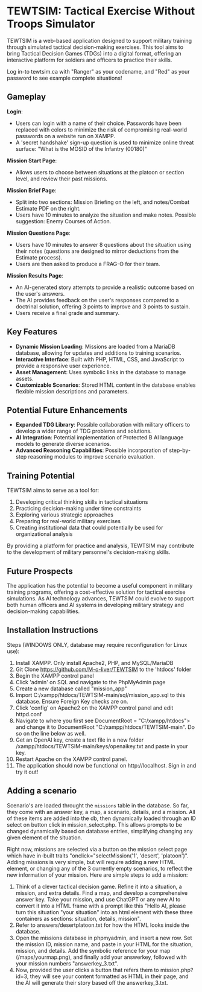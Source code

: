 # TEWTSIM: Tactical Exercise Without Troops Simulator

TEWTSIM is a web-based application designed to support military training through simulated tactical decision-making exercises. This tool aims to bring Tactical Decision Games (TDGs) into a digital format, offering an interactive platform for soldiers and officers to practice their skills.

Log in-to tewtsim.ca with "Ranger" as your codename, and "Red" as your password to see example complete situations!

## Gameplay

**Login**:
- Users can login with a name of their choice. Passwords have been replaced with colors to minimize the risk of compromising real-world passwords on a website run on XAMPP.
- A 'secret handshake' sign-up question is used to minimize online threat surface: "What is the MOSID of the Infantry (00180)"

**Mission Start Page**:
- Allows users to choose between situations at the platoon or section level, and review their past missions.

**Mission Brief Page**:
- Split into two sections: Mission Briefing on the left, and notes/Combat Estimate PDF on the right. 
- Users have 10 minutes to analyze the situation and make notes. Possible suggestion: Enemy Courses of Action.

**Mission Questions Page**:
- Users have 10 minutes to answer 8 questions about the situation using their notes (questions are designed to mirror deductions from the Estimate process).
- Users are then asked to produce a FRAG-O for their team.

**Mission Results Page**:
- An AI-generated story attempts to provide a realistic outcome based on the user's answers.
- The AI provides feedback on the user's responses compared to a doctrinal solution, offering 3 points to improve and 3 points to sustain.
- Users receive a final grade and summary.

## Key Features

- **Dynamic Mission Loading**: Missions are loaded from a MariaDB database, allowing for updates and additions to training scenarios.
- **Interactive Interface**: Built with PHP, HTML, CSS, and JavaScript to provide a responsive user experience.
- **Asset Management**: Uses symbolic links in the database to manage assets.
- **Customizable Scenarios**: Stored HTML content in the database enables flexible mission descriptions and parameters.

## Potential Future Enhancements

- **Expanded TDG Library**: Possible collaboration with military officers to develop a wider range of TDG problems and solutions.
- **AI Integration**: Potential implementation of Protected B AI language models to generate diverse scenarios.
- **Advanced Reasoning Capabilities**: Possible incorporation of step-by-step reasoning modules to improve scenario evaluation.

## Training Potential

TEWTSIM aims to serve as a tool for:
1. Developing critical thinking skills in tactical situations
2. Practicing decision-making under time constraints
3. Exploring various strategic approaches
4. Preparing for real-world military exercises
5. Creating institutional data that could potentially be used for organizational analysis

By providing a platform for practice and analysis, TEWTSIM may contribute to the development of military personnel's decision-making skills.

## Future Prospects

The application has the potential to become a useful component in military training programs, offering a cost-effective solution for tactical exercise simulations. As AI technology advances, TEWTSIM could evolve to support both human officers and AI systems in developing military strategy and decision-making capabilities.

## Installation Instructions

Steps (WINDOWS ONLY, database may require reconfiguration for Linux use):
1. Install XAMPP. Only install Apache2, PHP, and MySQL/MariaDB
2. Git Clone https://github.com/M-o-liver/TEWTSIM to the 'htdocs' folder
3. Begin the XAMPP control panel
4. Click 'admin' on SQL and navigate to the PhpMyAdmin page
5. Create a new database called "mission_app"
6. Import C:/xampp/htdocs/TEWTSIM-main/sql/mission_app.sql to this database. Ensure Foreign Key checks are on. 
7. Click 'config' on Apache2 on the XAMPP control panel and edit httpd.conf
8. Navigate to where you first see DocumentRoot = "C:/xampp/htdocs"> and change it to DocumentRoot "C:/xampp/htdocs/TEWTSIM-main". Do so on the line below as well.
9. Get an OpenAI key, create a text file in a new folder /xampp/htdocs/TEWTSIM-main/keys/openaikey.txt and paste in your key.
10. Restart Apache on the XAMPP control panel.
11. The application should now be functional on http://localhost. Sign in and try it out!

## Adding a scenario

Scenario's are loaded throught the `missions` table in the database. So far, they come with an answer key, a map, a scenario, details, and a mission. All of these items are added into the db, then dynamically loaded through an ID select on button click in mission_select.php. This allows prompts to be changed dynamically based on database entries, simplifying changing any given element of the situation.

Right now, missions are selected via a button on the mission select page which have in-built traits "onclick="selectMission('1', 'desert', 'platoon')". Adding missions is very simple, but will require adding a new HTML element, or changing any of the 3 currently empty scenarios, to reflect the new information of your mission. Here are simple steps to add a mission:
1. Think of a clever tactical decision game. Refine it into a situation, a mission, and extra details. Find a map, and develop a comprehensive answer key. Take your mission, and use ChatGPT or any new AI to convert it into a HTML frame with a prompt like this "Hello AI, please turn this situation "your situation" into an html element with these three containers as sections: situation, details, mission".
2. Refer to answers/desertplatoon.txt for how the HTML looks inside the database.
3. Open the missions database in phpmyadmin, and insert a new row. Set the mission ID, mission name, and paste in your HTML for the situation, mission, and details. Add the symbolic reference for your map (/maps/yourmap.png), and finally add your answerkey, followed with your mission numbers "answerkey_3.txt".
4. Now, provided the user clicks a button that refers them to mission.php?id=3, they will see your content formatted as HTML in their page, and the AI will generate their story based off the answerkey_3.txt.